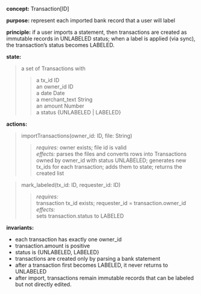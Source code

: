 

**concept:** Transaction[ID]

**purpose:** represent each imported bank record that a user will label

**principle:** if a user imports a statement, then transactions are created as immutable records in UNLABELED status; when a label is applied (via sync), the transaction’s status becomes LABELED.

**state:**
> a set of Transactions with  
>> a tx_id ID  
>> an owner_id ID    
>> a date Date  
>> a merchant_text String  
>> an amount Number  
>> a status {UNLABELED | LABELED}

**actions:**
> importTransactions(owner_id: ID, file: String)  
>> *requires:* owner exists; file id is valid  
>> *effects:* parses the files and converts rows into Transactions owned by owner_id with status UNLABELED; generates new tx_ids for each transaction; adds them to state; returns the created list  

> mark_labeled(tx_id: ID, requester_id: ID)  
>> *requires:*  
transaction tx_id exists; requester_id = transaction.owner_id  
>> *effects:*  
sets transaction.status to LABELED

**invariants:**
- each transaction has exactly one owner_id
- transaction.amount is positive
- status is {UNLABELED, LABELED}
- transactions are created only by parsing a bank statement
- after a transaction first becomes LABELED, it never returns to UNLABELED
- after import, transactions remain immutable records that can be labeled but not directly edited.
